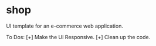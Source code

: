 # shop
UI template for an e-commerce web application.

To Dos:
[+] Make the UI Responsive.
[+] Clean up the code.
